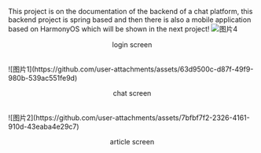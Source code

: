 This project is on the documentation of the backend of a chat platform, this backend project is spring based and then there is also a mobile application based on HarmonyOS which will be shown in the next project!
![图片4](https://github.com/user-attachments/assets/e070db40-ed44-44be-ab67-0abfeded62d2) </br>
<p align="center">login screen</p> </br>
![图片1](https://github.com/user-attachments/assets/63d9500c-d87f-49f9-980b-539ac551fe9d) </br>
<p align="center">chat screen</p> </br>
![图片2](https://github.com/user-attachments/assets/7bfbf7f2-2326-4161-910d-43eaba4e29c7) </br>
<p align="center">article screen</p> </br>
